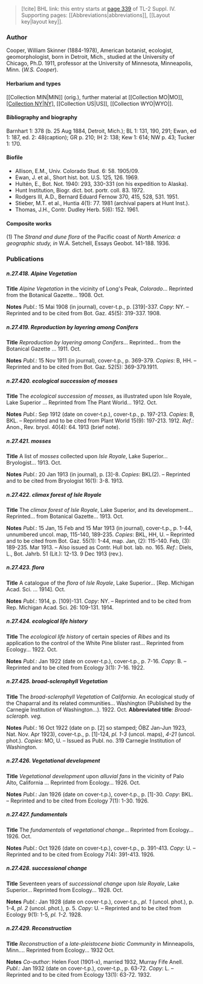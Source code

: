 > [!cite] BHL link: this entry starts at [page 339](https://www.biodiversitylibrary.org/item/103860#page/349/mode/1up) of TL-2 Suppl. IV.
> Supporting pages: [[Abbreviations|abbreviations]], [[Layout key|layout key]].

### Author

Cooper, William Skinner (1884-1978), American botanist, ecologist, geomorphologist, born in Detroit, Mich., studied at the University of Chicago, Ph.D. 1911, professor at the University of Minnesota, Minneapolis, Minn. (*W.S. Cooper*).

#### Herbarium and types

[[Collection MIN|MIN]] (orig.), further material at [[Collection MO|MO]], [[Collection NY|NY]](musci), [[Collection US|US]], [[Collection WYO|WYO]].

#### Bibliography and biography

Barnhart 1: 378 (b. 25 Aug 1884, Detroit, Mich.); BL 1: 131, 190, 291; Ewan, ed 1: 187, ed. 2: 48(caption); GR p. 210; IH 2: 138; Kew 1: 614; NW p. 43; Tucker 1: 170.

#### Biofile

- Allison, E.M., Univ. Colorado Stud. 6: 58. 1905/09.
- Ewan, J. et al., Short hist. bot. U.S. 125, 126. 1969.
- Hultén, E., Bot. Not. 1940: 293, 330-331 (on his expedition to Alaska).
- Hunt Institution, Biogr. dict. bot. portr. coll. 83. 1972.
- Rodgers III, A.D., Bernard Eduard Fernow 370, 415, 528, 531. 1951.
- Stieber, M.T. et al., Huntia 4(1): 77. 1981 (archival papers at Hunt Inst.).
- Thomas, J.H., Contr. Dudley Herb. 5(6): 152. 1961.

#### Composite works

(1) The *Strand and dune flora* of the Pacific coast of *North America: a geographic study, in* W.A. Setchell, Essays Geobot. 141-188. 1936.

### Publications

##### n.27.418. Alpine Vegetation

**Title**
*Alpine Vegetation* in the vicinity of Long's Peak, *Colorado*... Reprinted from the Botanical Gazette... 1908. Oct.

**Notes**
*Publ*.: 15 Mai 1908 (in journal), cover-t.p., p. \[319\]-337. *Copy*: NY. – Reprinted and to be cited from Bot. Gaz. 45(5): 319-337. 1908.

##### n.27.419. Reproduction by layering among Conifers

**Title**
*Reproduction by layering among Conifers*... Reprinted... from the Botanical Gazette ... 1911. Oct.

**Notes**
*Publ*.: 15 Nov 1911 (in journal), cover-t.p., p. 369-379. *Copies*: B, HH. – Reprinted and to be cited from Bot. Gaz. 52(5): 369-379.1911.

##### n.27.420. ecological succession of mosses

**Title**
The *ecological succession of mosses*, as illustrated upon Isle Royale, Lake Superior ... Reprinted from The Plant World... 1912. Oct.

**Notes**
*Publ*.: Sep 1912 (date on cover-t.p.), cover-t.p., p. 197-213. *Copies*: B, BKL. – Reprinted and to be cited from Plant World 15(9): 197-213. 1912.
*Ref*.: Anon., Rev. bryol. 40(4): 64. 1913 (brief note).

##### n.27.421. mosses

**Title**
A list of *mosses* collected upon *Isle Royale*, Lake Superior... Bryologist... 1913. Oct.

**Notes**
*Publ*.: 20 Jan 1913 (in journal), p. \[3\]-8. *Copies*: BKL(2). – Reprinted and to be cited from Bryologist 16(1): 3-8. 1913.

##### n.27.422. climax forest of lsle Royale

**Title**
The *climax forest of lsle Royale*, Lake Superior, and its development... Reprinted... from Botanical Gazette... 1913. Oct.

**Notes**
*Publ*.: 15 Jan, 15 Feb and 15 Mar 1913 (in journal), cover-t.p., p. 1-44, unnumbered uncol. map, 115-140, 189-235. *Copies*: BKL, HH, U. – Reprinted and to be cited from Bot. Gaz. 55(1): 1-44, map. Jan, (2): 115-140. Feb, (3): 189-235. Mar 1913. – Also issued as Contr. Hull bot. lab. no. 165.
*Ref*.: Diels, L., Bot. Jahrb. 51 (Lit.): 12-13. 9 Dec 1913 (rev.).

##### n.27.423. flora

**Title**
A catalogue of the *flora* of *Isle Royale*, Lake Superior... \[Rep. Michigan Acad. Sci. ... 1914\]. Oct.

**Notes**
*Publ*.: 1914, p. \[109\]-131. *Copy*: NY. – Reprinted and to be cited from Rep. Michigan Acad. Sci. 26: 109-131. 1914.

##### n.27.424. ecological life history

**Title**
The *ecological life history* of certain species of *Ribes* and its application to the control of the White Pine blister rast... Reprinted from Ecology... 1922. Oct.

**Notes**
*Publ*.: Jan 1922 (date on cover-t.p.), cover-t.p., p. 7-16. *Copy*: B. – Reprinted and to be cited from Ecology 3(1): 7-16. 1922.

##### n.27.425. broad-sclerophyll Vegetation

**Title**
The *broad-sclerophyll Vegetation* of *California*. An ecological study of the Chaparral and its related communities... Washington (Published by the Carnegie Institution of Washington...). 1922. Oct.
**Abbreviated title**: *Broad-scleroph. veg.*

**Notes**
*Publ*.: 16 Oct 1922 (date on p. \[2\] so stamped; ÖBZ Jan-Jun 1923, Nat. Nov. Apr 1923), cover-t.p., p. \[1\]-124, *pl. 1-3* (uncol. maps), *4-21* (uncol. phot.). *Copies*: MO, U. – Issued as Publ. no. 319 Carnegie Institution of Washington.

##### n.27.426. Vegetational development

**Title**
*Vegetational development* upon *alluvial fans* in the vicinity of Palo Alto, California ... Reprinted from Ecology... 1926. Oct.

**Notes**
*Publ*.: Jan 1926 (date on cover-t.p.), cover-t.p., p. \[1\]-30. *Copy*: BKL. – Reprinted and to be cited from Ecology 7(1): 1-30. 1926.

##### n.27.427. fundamentals

**Title**
The *fundamentals* of *vegetational change*... Reprinted from Ecology... 1926. Oct.

**Notes**
*Publ*.: Oct 1926 (date on cover-t.p.), cover-t.p., p. 391-413. *Copy*: U. – Reprinted and to be cited from Ecology 7(4): 391-413. 1926.

##### n.27.428. successional change

**Title**
Seventeen years of *successional change* upon *Isle Royale*, Lake Superior... Reprinted from Ecology... 1928. Oct.

**Notes**
*Publ*.: Jan 1928 (date on cover-t.p.), cover-t.p., *pl. 1* (uncol. phot.), p. 1-4, *pl. 2* (uncol. phot.), p. 5. *Copy*: U. – Reprinted and to be cited from Ecology 9(1): 1-5, *pl. 1-2.* 1928.

##### n.27.429. Reconstruction

**Title**
*Reconstruction* of a *late-pleistocene biotic Community* in Minneapolis, Minn.... Reprinted from Ecology... 1932 Oct.

**Notes**
*Co-author*: Helen Foot (1901-x), married 1932, Murray Fife Anell.
*Publ*.: Jan 1932 (date on cover-t.p.), cover-t.p., p. 63-72. *Copy*: L. – Reprinted and to be cited from Ecology 13(1): 63-72. 1932.

